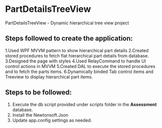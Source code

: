 # PartDetailsTreeView
PartDetailsTreeView - Dynamic hierarchical tree view project

Steps followed to create the application:
------------------------------------------------
1.Used WPF MVVM pattern to show hierarchical part details
2.Created stored procedures to fetch flat hierarchical part details from database.
3.Designed the page with styles
4.Used RelayCommand to handle UI control actions in MVVM
5.Created DAL to execute the stored procedures and to fetch the parts items.
6.Dynamically binded Tab control items and Treeview to display hierarchical part items.


Steps to be followed:
----------------------
1. Execute the db script provided under scripts folder in the __Assessment__  database.
2. Install the Newtonsoft.Json
3. Update app.config settings as needed.

